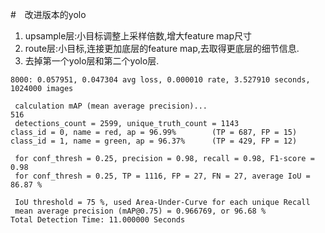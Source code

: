 #　改进版本的yolo
1. upsample层:小目标调整上采样倍数,增大feature map尺寸
2. route层:小目标,连接更加底层的feature map,去取得更底层的细节信息.
3. 去掉第一个yolo层和第二个yolo层.

```
8000: 0.057951, 0.047304 avg loss, 0.000010 rate, 3.527910 seconds, 1024000 images
```

```
 calculation mAP (mean average precision)...
516
 detections_count = 2599, unique_truth_count = 1143  
class_id = 0, name = red, ap = 96.99%   	 (TP = 687, FP = 15) 
class_id = 1, name = green, ap = 96.37%   	 (TP = 429, FP = 12) 

 for conf_thresh = 0.25, precision = 0.98, recall = 0.98, F1-score = 0.98 
 for conf_thresh = 0.25, TP = 1116, FP = 27, FN = 27, average IoU = 86.87 % 

 IoU threshold = 75 %, used Area-Under-Curve for each unique Recall 
 mean average precision (mAP@0.75) = 0.966769, or 96.68 % 
Total Detection Time: 11.000000 Seconds

```
